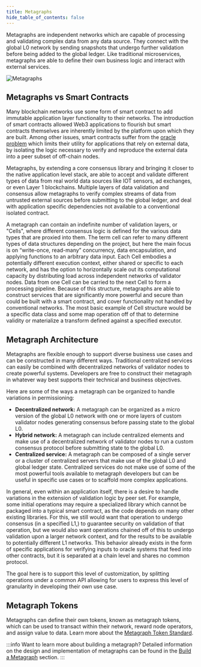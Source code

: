 ```yaml
---
title: Metagraphs
hide_table_of_contents: false
---
```

<intro-end />

Metagraphs are independent networks which are capable of processing and validating complex data from any data source. They connect with the global L0 network by sending snapshots that undergo further validation before being added to the global ledger. Like traditional microservices, metagraphs are able to define their own business logic and interact with external services.

![Metagraphs](/img/coreconcepts/architecture.jpeg)

## Metagraphs vs Smart Contracts
Many blockchain networks use some form of smart contract to add immutable application layer functionality to their networks. The introduction of smart contracts allowed Web3 applications to flourish but smart contracts themselves are inherently limited by the platform upon which they are built. Among other issues, smart contracts suffer from the [oracle problem](https://blog.chain.link/what-is-the-blockchain-oracle-problem/) which limits their utility for applications that rely on external data, by isolating the logic necessary to verify and reproduce the external data into a peer subset of off-chain nodes.

Metagraphs, by extending a core consensus library and bringing it closer to the native application level stack, are able to accept and validate different types of data from real world data sources like IOT sensors, ad exchanges, or even Layer 1 blockchains. Multiple layers of data validation and consensus allow metagraphs to verify complex streams of data from untrusted external sources before submitting to the global ledger, and deal with application specific dependencies not available to a conventional isolated contract.

A metagraph can contain an indefinite number of validation layers, or "Cells", where different consensus logic is defined for the various data types that are proxied into them. The term cell can refer to many different types of data structures depending on the project, but here the main focus is on “write-once, read-many” concurrency, data encapsulation, and applying functions to an arbitrary data input. Each Cell embodies a potentially different execution context, either shared or specific to each network, and has the option to horizontally scale out its computational capacity by distributing load across independent networks of validator nodes. Data from one Cell can be carried to the next Cell to form a processing pipeline. Because of this structure, metagraphs are able to construct services that are significantly more powerful and secure than could be built with a smart contract, and cover functionality not handled by conventional networks. The most basic example of Cell structure would be a specific data class and some map operation off of that to determine validity or materialize a transform defined against a specified executor.

## Metagraph Architecture
Metagraphs are flexible enough to support diverse business use cases and can be constructed in many different ways. Traditional centralized services can easily be combined with decentralized networks of validator nodes to create powerful systems. Developers are free to construct their metagraph in whatever way best supports their technical and business objectives.

Here are some of the ways a metagraph can be organized to handle variations in permissioning:
- **Decentralized network:** A metagraph can be organized as a micro version of the global L0 network with one or more layers of custom validator nodes generating consensus before passing state to the global L0.
- **Hybrid network:** A metagraph can include centralized elements and make use of a decentralized network of validator nodes to run a custom consensus protocol before submitting state to the global L0.
- **Centralized service:** A metagraph can be composed of a single server or a cluster of centralized servers that make use of the global L0 and global ledger state. Centralized services do not make use of some of the most powerful tools available to metagraph developers but can be useful in specific use cases or to scaffold more complex applications.

In general, even within an application itself, there is a desire to handle variations in the extension of validation logic by peer set. For example, some initial operations may require a specialized library which cannot be packaged into a typical smart contract, as the code depends on many other existing libraries. For this, we still would want that operation to undergo consensus (in a specified L1,) to guarantee security on validation of that operation, but we would also want operations chained off of this to undergo validation upon a larger network context, and for the results to be available to potentially different L1 networks. This behavior already exists in the form of specific applications for verifying inputs to oracle systems that feed into other contracts, but it is separated at a chain level and shares no common protocol.

The goal here is to support this level of customization, by splitting operations under a common API allowing for users to express this level of granularity in developing their own use case.

## Metagraph Tokens
Metagraphs can define their own tokens, known as metagraph tokens, which can be used to transact within their network, reward node operators, and assign value to data. Learn more about the [Metagraph Token Standard](/metagraphs/metagraph-tokens/overview). 

:::info Want to learn more about building a metagraph? 
Detailed information on the design and implementation of metagraphs can be found in the [Build a Metagraph](/metagraphs) section.
:::

